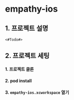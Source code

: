 # empathy-ios

## 1. 프로젝트 설명

`<#Todo#>`

## 2. 프로젝트 세팅

#### 1. 프로젝트 클론

#### 2. pod install

#### 3. `empathy-ios.xcworkspace` 열기

